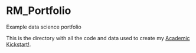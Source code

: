# RM_Portfolio
Example data science portfolio

This is the directory with all the code and data used to create my [Academic Kickstart!](https://github.com/maingk/academic-kickstart).


